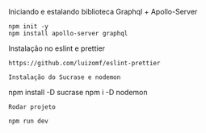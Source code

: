 Iniciando e estalando biblioteca Graphql +  Apollo-Server

```
npm init -y
npm install apollo-server graphql
```

Instalação no eslint e prettier

````
https://github.com/luizomf/eslint-prettier

Instalação do Sucrase e nodemon

````
npm install -D sucrase
npm i -D nodemon
````
Rodar projeto

npm run dev
